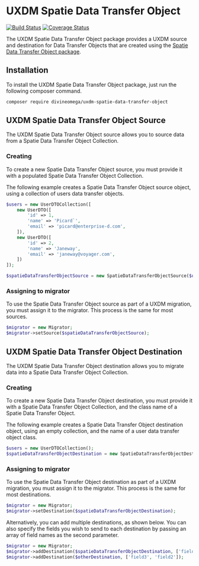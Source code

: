 # UXDM Spatie Data Transfer Object

[![Build Status](https://travis-ci.com/DivineOmega/uxdm-spatie-data-transfer-object.svg?branch=master)](https://travis-ci.com/DivineOmega/uxdm-spatie-data-transfer-object)
[![Coverage Status](https://coveralls.io/repos/github/DivineOmega/uxdm-spatie-data-transfer-object/badge.svg?branch=master)](https://coveralls.io/github/DivineOmega/uxdm-spatie-data-transfer-object?branch=master)

The UXDM Spatie Data Transfer Object package provides a UXDM source and destination for Data Transfer Objects
that are created using the [Spatie Data Transfer Object package](https://github.com/spatie/data-transfer-object).

## Installation

To install the UXDM Spatie Data Transfer Object package, just run the following composer command.

```bash
composer require divineomega/uxdm-spatie-data-transfer-object
```

## UXDM Spatie Data Transfer Object Source

The UXDM Spatie Data Transfer Object source allows you to source data from a Spatie Data Transfer Object Collection.

### Creating

To create a new Spatie Data Transfer Object source, you must provide it with a populated Spatie Data Transfer Object 
Collection.

The following example creates a Spatie Data Transfer Object source object, using a collection of users data transfer 
objects.

```php
$users = new UserDTOCollection([
    new UserDTO([
        'id' => 1,
        'name' => 'Picard`',
        'email' => 'picard@enterprise-d.com',
    ]),
    new UserDTO([
        'id' => 2,
        'name' => 'Janeway',
        'email' => 'janeway@voyager.com',
    ])
]);

$spatieDataTransferObjectSource = new SpatieDataTransferObjectSource($users);
```

### Assigning to migrator

To use the Spatie Data Transfer Object source as part of a UXDM migration, you must assign it to the migrator.
This process is the same for most sources.

```php
$migrator = new Migrator;
$migrator->setSource($spatieDataTransferObjectSource);
```

## UXDM Spatie Data Transfer Object Destination

The UXDM Spatie Data Transfer Object destination allows you to migrate data into a Spatie Data Transfer Object Collection.

### Creating

To create a new Spatie Data Transfer Object destination, you must provide it with a Spatie Data Transfer Object 
Collection, and the class name of a Spatie Data Transfer Object.

The following example creates a Spatie Data Transfer Object destination object, using an empty collection, and the name
of a user data transfer object class.

```php
$users = new UserDTOCollection();
$spatieDataTransferObjectDestination = new SpatieDataTransferObjectDestination($users, UserDTO::class);
```

### Assigning to migrator

To use the Spatie Data Transfer Object destination as part of a UXDM migration, you must assign it to the migrator. 
This process is the same for most destinations.

```php
$migrator = new Migrator;
$migrator->setDestination($spatieDataTransferObjectDestination);
```

Alternatively, you can add multiple destinations, as shown below. You can also specify the fields you wish to send to each destination by passing an array of field names as the second parameter.

```php
$migrator = new Migrator;
$migrator->addDestination($spatieDataTransferObjectDestination, ['field1', 'field2']);
$migrator->addDestination($otherDestination, ['field3', 'field2']);
```
